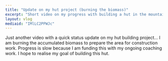 ```yaml
---
title: "Update on my hut project (burning the biomass)"
excerpt: "Short video on my progress with building a hut in the mountains of Cyprus.  Here I am burning some the accumulated biomass."
layout: vlog
mediaid: "IMlLC2PPWJc"
---
```


Just another video with a quick status update on my hut building
project...  I am burning the accumulated biomass to prepare the area
for construction work.  Progress is slow because I am funding this
with my ongoing coaching work.  I hope to realise my goal of building
this hut.
